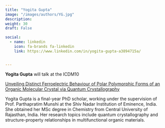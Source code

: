 ```yaml
---
title: "Yogita Gupta"
image: "/images/authors/YG.jpg"
description: 
weight: 30
draft: False

social:
  - name: linkedin
    icon: fa-brands fa-linkedin
    link: https://www.linkedin.com/in/yogita-gupta-a3894715a/


---
```


**Yogita Gupta** will talk at the ICDM10

[Unveiling Distinct Ferroelectric Behaviour of Polar Polymorphic Forms of an
Organic Molecular Crystal via Quantum Crystallography](/abstracts/gupta.md)


Yogita Gupta is a final-year PhD scholar, working under the supervision of Prof. Parthapratim Munshi at the Shiv Nadar Institution of Eminence, India. She obtained her MSc degree in Chemistry from Central University of Rajasthan, India. Her research topics include quantum crystallography and structure-property relationships in multifunctional organic materials.

